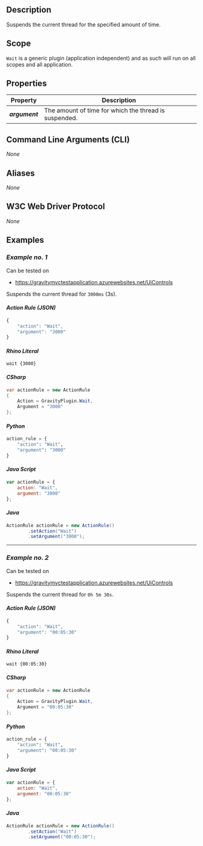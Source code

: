 ## Description
Suspends the current thread for the specified amount of time.  

## Scope
```Wait``` is a generic plugin (application independent) and as such will run on all scopes and all application.

## Properties
| Property        | Description                                           |
|-----------------|-------------------------------------------------------|
| _**argument**_  | The amount of time for which the thread is suspended. |

## Command Line Arguments (CLI)
_*None*_

## Aliases
_*None*_

## W3C Web Driver Protocol
_*None*_

## Examples
### _Example no. 1_
Can be tested on
* https://gravitymvctestapplication.azurewebsites.net/UiControls  

Suspends the current thread for ```3000ms``` (3s).

#### _Action Rule (JSON)_
```js
{
    "action": "Wait",
    "argument": "3000"
}
```

#### _Rhino Literal_
```
wait {3000}
```

#### _CSharp_
```csharp
var actionRule = new ActionRule
{
    Action = GravityPlugin.Wait,
    Argument = "3000"
};
```

#### _Python_
```python
action_rule = {
    "action": "Wait",
    "argument": "3000"
}
```

#### _Java Script_
```js
var actionRule = {
    action: "Wait",
    argument: "3000"
};
```

#### _Java_
```java
ActionRule actionRule = new ActionRule()
        .setAction("Wait")
        .setArgument("3000");
```

***

### _Example no. 2_
Can be tested on
* https://gravitymvctestapplication.azurewebsites.net/UiControls  

Suspends the current thread for ```0h 5m 30s```.

#### _Action Rule (JSON)_
```js
{
    "action": "Wait",
    "argument": "00:05:30"
}
```

#### _Rhino Literal_
```
wait {00:05:30}
```

#### _CSharp_
```csharp
var actionRule = new ActionRule
{
    Action = GravityPlugin.Wait,
    Argument = "00:05:30"
};
```

#### _Python_
```python
action_rule = {
    "action": "Wait",
    "argument": "00:05:30"
}
```

#### _Java Script_
```js
var actionRule = {
    action: "Wait",
    argument: "00:05:30"
};
```

#### _Java_
```java
ActionRule actionRule = new ActionRule()
        .setAction("Wait")
        .setArgument("00:05:30");
```